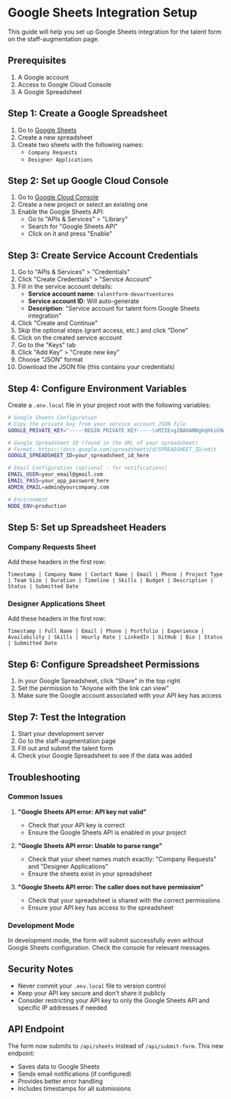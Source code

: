 # Google Sheets Integration Setup

This guide will help you set up Google Sheets integration for the talent form on the staff-augmentation page.

## Prerequisites

1. A Google account
2. Access to Google Cloud Console
3. A Google Spreadsheet

## Step 1: Create a Google Spreadsheet

1. Go to [Google Sheets](https://sheets.google.com)
2. Create a new spreadsheet
3. Create two sheets with the following names:
   - `Company Requests`
   - `Designer Applications`

## Step 2: Set up Google Cloud Console

1. Go to [Google Cloud Console](https://console.cloud.google.com/)
2. Create a new project or select an existing one
3. Enable the Google Sheets API:
   - Go to "APIs & Services" > "Library"
   - Search for "Google Sheets API"
   - Click on it and press "Enable"

## Step 3: Create Service Account Credentials

1. Go to "APIs & Services" > "Credentials"
2. Click "Create Credentials" > "Service Account"
3. Fill in the service account details:
   - **Service account name**: `talentform-devartventures`
   - **Service account ID**: Will auto-generate
   - **Description**: "Service account for talent form Google Sheets integration"
4. Click "Create and Continue"
5. Skip the optional steps (grant access, etc.) and click "Done"
6. Click on the created service account
7. Go to the "Keys" tab
8. Click "Add Key" > "Create new key"
9. Choose "JSON" format
10. Download the JSON file (this contains your credentials)

## Step 4: Configure Environment Variables

Create a `.env.local` file in your project root with the following variables:

```bash
# Google Sheets Configuration
# Copy the private_key from your service account JSON file
GOOGLE_PRIVATE_KEY="-----BEGIN PRIVATE KEY-----\nMIIEvgIBADANBgkqhkiG9w0BAQEFAASCBKgwggSkAgEAAoIBAQCqqgnfKFA6a3aT\nrVXnECZ9RSa7HtLLuaIrLt+IO0+m/Wjkqjq3ThHdKRGjWNcrMij4LqWbs95vcAZ4\ntR7mcScA7s5CG6eoirz6oGAU91V4ZmXpOGSmUsBcDg4IrgUzGV8vaESfWqhQ9j7O\nbi1iifnpzcS9r8U+qovEzpIJDNc0kQUNcaqNMHaPIHPFQipuLyBo6mRSHGFzTAWb\nK8j9XJO9mmhztcJqGjsct84Mig79JQF9nz5BWiMs2OweEsoDcCsqwl/HDaSk1e/2\nfFcgnaIqWW54z8Molf+seRXbnqzCiGmcrFljtIBGFCHeZPZwpWlZ1dY1ZuNLhWem\nqLv++ytdAgMBAAECggEAD6Phn7fcEl6C0WnTM4fBXz2VHRToEI+EkxyKk7uLwyv6\nDuqi0uWusWvwF94uaeEA7C2qM6i6O9AyZ6GBoXDBOE6qTFiodsOwKe/EnmdER/Jq\naIMohi2TP1xyYM1B4Lr0hC20DD6Mqk7G1rg2JI+sfYbD/vY6x1Ft2a1sqLOqjUCO\ntDNE6xhx0+Bl1DZ2+pMUaDrBoK9RN3v8JcU/Wa0yi6BYZvx+ILBprlvj0lfbGVvG\n8O8IIxBQ8k5YSDDSv3qbCDoBSOJYzlnDu0epmKKIiV7lCVDvhTco+OfkEsHThRW0\npMIb47vSC8UzDAzTFacXc6rO2iZ3sNDFl7DvpEDeAQKBgQDZr9/vh2ZgD29JWjqu\nPTVbrePD9O0rakpxXSIdV57c3vGgTjHH0rhkwTCifDdH+mWuNpo29wNfmOXoRAfN\n46keUD00DIUNgVrzZgd1JcWRN3v8JcU/Wa0yi6BYZvx+ILBprlvj0lfbGVvG\n8O8IIxBQ8k5YSDDSv3qbCDoBSOJYzlnDu0epmKKIiV7lCVDvhTco+OfkEsHThRW0\npMIb47vSC8UzDAzTFacXc6rO2iZ3sNDFl7DvpEDeAQKBgQDIs4AfLG8Wvahlz1qNHIN8z4VlezyZZnjb\nWYNxNo3hdWzZ6BlJOZYUISa/NBlCOkqxcj3X42zXwVTa0xc4d4Z+4Uu8BAh5yJTm\nA6cOd3ihoEPIWuZ4Y4ziLmySrNLluJk+DNpN7tSlApdqbVCIofw31JK5rJswsS6M\nyySaGNCHnQKBgF3vPrqlus+I2YTVoqy9TOEa0EYm0pEBdM4mWio/PRYiPjHmjCSm\nEVuo4cu7vj8ZFfdvKGy/en0uBUeM07FMpBWomkBzhpalUxHk3SL4AaAm40vxbGV3\n301P/LBK+6v9FGcWv9piH5iaPBhiWMwNjJZm5DIWuEKpVJEMs8RJBqoBAoGBAK6R\n0yNKVuYE2XCUx0JuRsBNEM6QPsl/JChG19mlhgtRQ/jVtQjIGg4wN6+f9Uhxw35M\nzBX4LzgLZW9gpJXtAQNjm6hSKb0kBr969dfTew26hLrEtiqJDIW/s5hw0pAV3NTo\nAQpAbp2If4OGycHOg79cGrN9uw7DTqYQHCoc42TRAoGBAIK1eI0YMPlX6Loyap5m\n8mXROc/3vCXH+/gxoe8qXpEn8FElyzk2a73IVsxtOm9whAWZ1ijv+hABaFJWhWBl\nwNLO/0CKhWxMt6MGUmlvaHDbzAi/rNaoXaH9Vw0N9HkzuMHa1VpZiRHoyaSOFrPS\nYt0iFXIRlGHpReF91lM9b7UN\n-----END PRIVATE KEY-----\n"

# Google Spreadsheet ID (found in the URL of your spreadsheet)
# Format: https://docs.google.com/spreadsheets/d/SPREADSHEET_ID/edit
GOOGLE_SPREADSHEET_ID=your_spreadsheet_id_here

# Email Configuration (optional - for notifications)
EMAIL_USER=your_email@gmail.com
EMAIL_PASS=your_app_password_here
ADMIN_EMAIL=admin@yourcompany.com

# Environment
NODE_ENV=production
```

## Step 5: Set up Spreadsheet Headers

### Company Requests Sheet

Add these headers in the first row:

```
Timestamp | Company Name | Contact Name | Email | Phone | Project Type | Team Size | Duration | Timeline | Skills | Budget | Description | Status | Submitted Date
```

### Designer Applications Sheet

Add these headers in the first row:

```
Timestamp | Full Name | Email | Phone | Portfolio | Experience | Availability | Skills | Hourly Rate | LinkedIn | GitHub | Bio | Status | Submitted Date
```

## Step 6: Configure Spreadsheet Permissions

1. In your Google Spreadsheet, click "Share" in the top right
2. Set the permission to "Anyone with the link can view"
3. Make sure the Google account associated with your API key has access

## Step 7: Test the Integration

1. Start your development server
2. Go to the staff-augmentation page
3. Fill out and submit the talent form
4. Check your Google Spreadsheet to see if the data was added

## Troubleshooting

### Common Issues

1. **"Google Sheets API error: API key not valid"**

   - Check that your API key is correct
   - Ensure the Google Sheets API is enabled in your project

2. **"Google Sheets API error: Unable to parse range"**

   - Check that your sheet names match exactly: "Company Requests" and "Designer Applications"
   - Ensure the sheets exist in your spreadsheet

3. **"Google Sheets API error: The caller does not have permission"**
   - Check that your spreadsheet is shared with the correct permissions
   - Ensure your API key has access to the spreadsheet

### Development Mode

In development mode, the form will submit successfully even without Google Sheets configuration. Check the console for relevant messages.

## Security Notes

- Never commit your `.env.local` file to version control
- Keep your API key secure and don't share it publicly
- Consider restricting your API key to only the Google Sheets API and specific IP addresses if needed

## API Endpoint

The form now submits to `/api/sheets` instead of `/api/submit-form`. This new endpoint:

- Saves data to Google Sheets
- Sends email notifications (if configured)
- Provides better error handling
- Includes timestamps for all submissions
